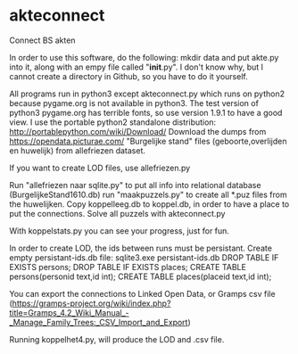 # akteconnect
Connect BS akten

In order to use this software, do the following:
mkdir data
and put akte.py into it, along with an empy file called "__init__.py". I don't know why, but I cannot create a directory in Github, so you have to do it yourself.

All programs run in python3 except akteconnect.py which runs on python2 because pygame.org is not available in python3. The test version of python3 pygame.org has terrible fonts, so use version 1.9.1 to have a good view. I use the portable python2 standalone distribution: http://portablepython.com/wiki/Download/
Download the dumps from https://opendata.picturae.com/ "Burgelijke stand" files (geboorte,overlijden en huwelijk) from allefriezen dataset.

If you want to create LOD files, use allefriezen.py

Run "allefriezen naar sqlite.py" to put all info into relational database (BurgelijkeStand1610.db)
run "maakpuzzels.py" to create all *.puz files from the huwelijken.
Copy koppelleeg.db to koppel.db, in order to have a place to put the connections.
Solve all puzzels with akteconnect.py

With koppelstats.py you can see your progress, just for fun.

In order to create LOD, the ids between runs must be persistant.
Create empty persistant-ids.db file:
sqlite3.exe persistant-ids.db
DROP TABLE IF EXISTS persons;
DROP TABLE IF EXISTS places;
CREATE TABLE persons(personid text,id int);
CREATE TABLE places(placeid text,id int);

You can export the connections to Linked Open Data, or Gramps csv file (https://gramps-project.org/wiki/index.php?title=Gramps_4.2_Wiki_Manual_-_Manage_Family_Trees:_CSV_Import_and_Export)

Running koppelhet4.py, will produce the LOD and .csv file.
